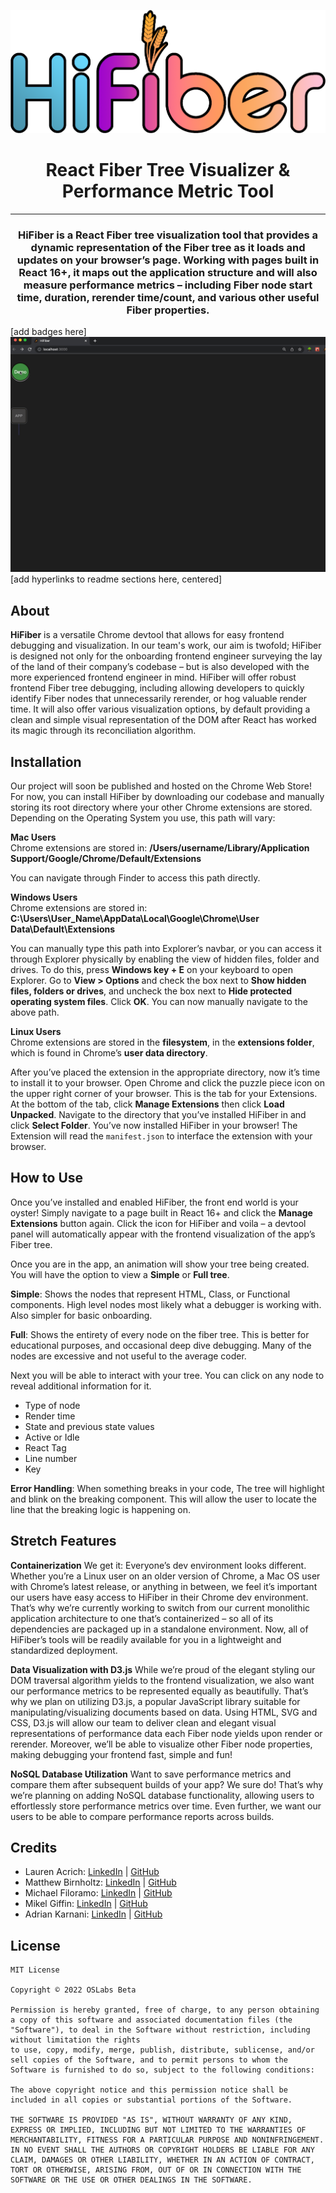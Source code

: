 ![](/assets/images/hifiber-logo.png)
<h1 align="center">React Fiber Tree Visualizer & Performance Metric Tool</h3>
<hr/>
<h3 align="center">HiFiber is a React Fiber tree visualization tool that provides a dynamic representation of the Fiber tree as it loads and updates on your browser’s page. Working with pages built in React 16+, it maps out the application structure and will also measure performance metrics – including Fiber node start time, duration, rerender time/count, and various other useful Fiber properties.</h3>

[add badges here]<br/>
![](/assets/images/fiberTreeAnimation.gif)<br/>
[add hyperlinks to readme sections here, centered]<br/>

## About
<b>HiFiber</b> is a versatile Chrome devtool that allows for easy frontend debugging and visualization. In our team's work, our aim is twofold; HiFiber is designed not only for the onboarding frontend engineer surveying the lay of the land of their company’s codebase – but is also developed with the more experienced frontend engineer in mind. HiFiber will offer robust frontend Fiber tree debugging, including allowing developers to quickly identify Fiber nodes that unnecessarily rerender, or hog valuable render time. It will also offer various visualization options, by default providing a clean and simple visual representation of the DOM after React has worked its magic through its reconciliation algorithm.

## Installation
Our project will soon be published and hosted on the Chrome Web Store! For now, you can install HiFiber by downloading our codebase and manually storing its root directory where your other Chrome extensions are stored. Depending on the Operating System you use, this path will vary:

<b>Mac Users</b><br/>
Chrome extensions are stored in: <b>/Users/username/Library/Application Support/Google/Chrome/Default/Extensions</b>

You can navigate through Finder to access this path directly.

<b>Windows Users</b><br/>
Chrome extensions are stored in: <b>C:\Users\User_Name\AppData\Local\Google\Chrome\User Data\Default\Extensions</b>

You can manually type this path into Explorer’s navbar, or you can access it through Explorer physically by enabling the view of hidden files, folder and drives. To do this, press <b>Windows key + E</b> on your keyboard to open Explorer. Go to <b>View > Options</b> and check the box next to <b>Show hidden files, folders or drives</b>, and uncheck the box next to <b>Hide protected operating system files</b>. Click <b>OK</b>. You can now manually navigate to the above path.

<b>Linux Users</b><br/>
Chrome extensions are stored in the <b>filesystem</b>, in the <b>extensions folder</b>, which is found in Chrome’s <b>user data directory</b>.

After you’ve placed the extension in the appropriate directory, now it’s time to install it to your browser. Open Chrome and click the puzzle piece icon on the upper right corner of your browser. This is the tab for your Extensions. At the bottom of the tab, click <b>Manage Extensions</b> then click <b>Load Unpacked</b>. Navigate to the directory that you’ve installed HiFiber in and click <b>Select Folder</b>. You’ve now installed HiFiber in your browser! The Extension will read the `manifest.json` to interface the extension with your browser.

## How to Use
Once you’ve installed and enabled HiFiber, the front end world is your oyster! Simply navigate to a page built in React 16+ and click the <b>Manage Extensions</b> button again. Click the icon for HiFiber and voila – a devtool panel will automatically appear with the frontend visualization of the app’s Fiber tree.

Once you are in the app, an animation will show your tree being created. You will have the option to view a <b>Simple</b> or <b>Full tree</b>.

<b>Simple</b>: Shows the nodes that represent HTML, Class, or Functional components. High level nodes most likely what a debugger is working with. Also simpler for basic onboarding.

<b>Full</b>: Shows the entirety of every node on the fiber tree. This is better for educational purposes, and occasional deep dive debugging. Many of the nodes are excessive and not useful to the average coder.

Next you will be able to interact with your tree. You can click on any node to reveal additional information for it.

- Type of node
- Render time
- State and previous state values
- Active or Idle
- React Tag
- Line number
- Key

<b>Error Handling</b>: When something breaks in your code, The tree will highlight and blink on the breaking component. This will allow the user to locate the line that the breaking logic is happening on.

## Stretch Features
<b>Containerization</b>
We get it: Everyone’s dev environment looks different. Whether you’re a Linux user on an older version of Chrome, a Mac OS user with Chrome’s latest release, or anything in between, we feel it’s important our users have easy access to HiFiber in their Chrome dev environment. That’s why we’re currently working to switch from our current monolithic application architecture to one that’s containerized – so all of its dependencies are packaged up in a standalone environment. Now, all of HiFiber’s tools will be readily available for you in a lightweight and standardized deployment.


<b>Data Visualization with D3.js</b>
While we’re proud of the elegant styling our DOM traversal algorithm yields to the frontend visualization, we also want our performance metrics to be represented equally as beautifully. That’s why we plan on utilizing D3.js, a popular JavaScript library suitable for manipulating/visualizing documents based on data. Using HTML, SVG and CSS, D3.js will allow our team to deliver clean and elegant visual representations of performance data each Fiber node yields upon render or rerender. Moreover, we’ll be able to visualize other Fiber node properties, making debugging your frontend fast, simple and fun!

<b>NoSQL Database Utilization</b>
Want to save performance metrics and compare them after subsequent builds of your app? We sure do! That’s why we’re planning on adding NoSQL database functionality, allowing users to effortlessly store performance metrics over time. Even further, we want our users to be able to compare performance reports across builds.

## Credits
- Lauren Acrich: [LinkedIn](https://www.linkedin.com/in/laurenacrich/) | [GitHub](https://github.com/lauren-acrich)
- Matthew Birnholtz: [LinkedIn](https://www.linkedin.com/in/matthew-birnholtz-1b607a85/) | [GitHub](https://github.com/mattbirn93)
- Michael Filoramo: [LinkedIn](https://www.linkedin.com/in/michael-filoramo/) | [GitHub](https://github.com/mfiloramo)
- Mikel Giffin: [LinkedIn](https://www.linkedin.com/in/mikel-giffin-69480678/) | [GitHub](https://github.com/giffinmike)
- Adrian Karnani: [LinkedIn](https://www.linkedin.com/in/adriankarnani/) | [GitHub](https://github.com/adriangk228)

## License
```
MIT License

Copyright © 2022 OSLabs Beta

Permission is hereby granted, free of charge, to any person obtaining a copy of this software and associated documentation files (the "Software"), to deal in the Software without restriction, including without limitation the rights
to use, copy, modify, merge, publish, distribute, sublicense, and/or sell copies of the Software, and to permit persons to whom the Software is furnished to do so, subject to the following conditions:

The above copyright notice and this permission notice shall be included in all copies or substantial portions of the Software.

THE SOFTWARE IS PROVIDED "AS IS", WITHOUT WARRANTY OF ANY KIND, EXPRESS OR IMPLIED, INCLUDING BUT NOT LIMITED TO THE WARRANTIES OF MERCHANTABILITY, FITNESS FOR A PARTICULAR PURPOSE AND NONINFRINGEMENT. IN NO EVENT SHALL THE AUTHORS OR COPYRIGHT HOLDERS BE LIABLE FOR ANY CLAIM, DAMAGES OR OTHER LIABILITY, WHETHER IN AN ACTION OF CONTRACT, TORT OR OTHERWISE, ARISING FROM, OUT OF OR IN CONNECTION WITH THE SOFTWARE OR THE USE OR OTHER DEALINGS IN THE SOFTWARE.
```

